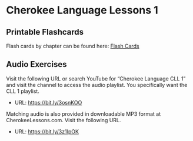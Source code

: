 # Cherokee Language Lessons 1

## Printable Flashcards

Flash cards by chapter can be found here: [Flash Cards](Flash%20Cards)

## Audio Exercises

Visit the following URL or search YouTube for “Cherokee Language CLL 1” and visit the channel to access the audio playlist. You specifically want the CLL 1 playlist.

* URL: https://bit.ly/3osnKOO

Matching audio is also provided in downloadable MP3 format at CherokeeLessons.com. Visit the following URL.

* URL: https://bit.ly/3z1IpOK
